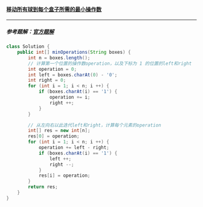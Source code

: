 #### <a href="https://leetcode.cn/problems/minimum-number-of-operations-to-move-all-balls-to-each-box/">移动所有球到每个盒子所需的最小操作数</a>

----------------

##### 参考题解：[官方题解](https://leetcode.cn/problems/minimum-number-of-operations-to-move-all-balls-to-each-box/solution/yi-dong-suo-you-qiu-dao-mei-ge-he-zi-suo-y50e/)

```java
class Solution {
    public int[] minOperations(String boxes) {
        int n = boxes.length();
        // 计算第一个位置的操作数operation，以及下标为 1 的位置的left和right
        int operation = 0;
        int left = boxes.charAt(0) - '0';
        int right = 0;
        for (int i = 1; i < n; i ++) {
            if (boxes.charAt(i) == '1') {
                operation += i;
                right ++;
            }
        }

        // 从左向右以此迭代left和right，计算每个元素的operation
        int[] res = new int[n];
        res[0] = operation;
        for (int i = 1; i < n; i ++) {
            operation += left - right;
            if (boxes.charAt(i) == '1') {
                left ++;
                right --;
            }
            res[i] = operation;
        }
        return res;
    }
}
```

